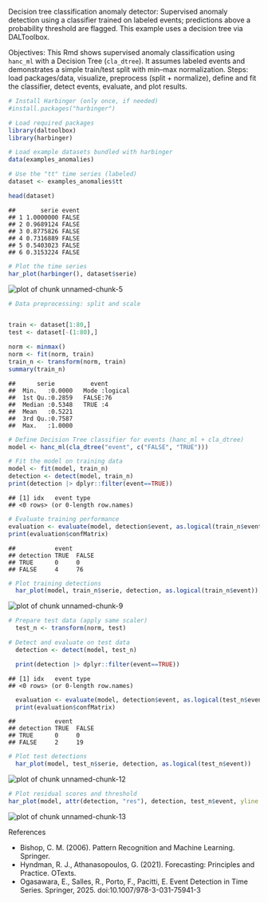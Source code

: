 Decision tree classification anomaly detector: Supervised anomaly detection using a classifier trained on labeled events; predictions above a probability threshold are flagged. This example uses a decision tree via DALToolbox.

Objectives: This Rmd shows supervised anomaly classification using `hanc_ml` with a Decision Tree (`cla_dtree`). It assumes labeled events and demonstrates a simple train/test split with min–max normalization. Steps: load packages/data, visualize, preprocess (split + normalize), define and fit the classifier, detect events, evaluate, and plot results.


``` r
# Install Harbinger (only once, if needed)
#install.packages("harbinger")
```


``` r
# Load required packages
library(daltoolbox)
library(harbinger) 
```


``` r
# Load example datasets bundled with harbinger
data(examples_anomalies)
```


``` r
# Use the "tt" time series (labeled)
dataset <- examples_anomalies$tt

head(dataset)
```

```
##       serie event
## 1 1.0000000 FALSE
## 2 0.9689124 FALSE
## 3 0.8775826 FALSE
## 4 0.7316889 FALSE
## 5 0.5403023 FALSE
## 6 0.3153224 FALSE
```


``` r
# Plot the time series
har_plot(harbinger(), dataset$serie)
```

![plot of chunk unnamed-chunk-5](fig/hanc_ml_dtree/unnamed-chunk-5-1.png)


``` r
# Data preprocessing: split and scale


train <- dataset[1:80,]
test <- dataset[-(1:80),]

norm <- minmax()
norm <- fit(norm, train)
train_n <- transform(norm, train)
summary(train_n)
```

```
##      serie          event        
##  Min.   :0.0000   Mode :logical  
##  1st Qu.:0.2859   FALSE:76       
##  Median :0.5348   TRUE :4        
##  Mean   :0.5221                  
##  3rd Qu.:0.7587                  
##  Max.   :1.0000
```


``` r
# Define Decision Tree classifier for events (hanc_ml + cla_dtree)
model <- hanc_ml(cla_dtree("event", c("FALSE", "TRUE")))
```


``` r
# Fit the model on training data
model <- fit(model, train_n)
detection <- detect(model, train_n)
print(detection |> dplyr::filter(event==TRUE))
```

```
## [1] idx   event type 
## <0 rows> (or 0-length row.names)
```

``` r
# Evaluate training performance
evaluation <- evaluate(model, detection$event, as.logical(train_n$event))
print(evaluation$confMatrix)
```

```
##           event      
## detection TRUE  FALSE
## TRUE      0     0    
## FALSE     4     76
```


``` r
# Plot training detections
  har_plot(model, train_n$serie, detection, as.logical(train_n$event))
```

![plot of chunk unnamed-chunk-9](fig/hanc_ml_dtree/unnamed-chunk-9-1.png)


``` r
# Prepare test data (apply same scaler)
  test_n <- transform(norm, test)
```


``` r
# Detect and evaluate on test data
  detection <- detect(model, test_n)

  print(detection |> dplyr::filter(event==TRUE))
```

```
## [1] idx   event type 
## <0 rows> (or 0-length row.names)
```

``` r
  evaluation <- evaluate(model, detection$event, as.logical(test_n$event))
  print(evaluation$confMatrix)
```

```
##           event      
## detection TRUE  FALSE
## TRUE      0     0    
## FALSE     2     19
```


``` r
# Plot test detections
  har_plot(model, test_n$serie, detection, as.logical(test_n$event))
```

![plot of chunk unnamed-chunk-12](fig/hanc_ml_dtree/unnamed-chunk-12-1.png)


``` r
# Plot residual scores and threshold
har_plot(model, attr(detection, "res"), detection, test_n$event, yline = attr(detection, "threshold"))
```

![plot of chunk unnamed-chunk-13](fig/hanc_ml_dtree/unnamed-chunk-13-1.png)

References 
- Bishop, C. M. (2006). Pattern Recognition and Machine Learning. Springer.
- Hyndman, R. J., Athanasopoulos, G. (2021). Forecasting: Principles and Practice. OTexts.
- Ogasawara, E., Salles, R., Porto, F., Pacitti, E. Event Detection in Time Series. Springer, 2025. doi:10.1007/978-3-031-75941-3
